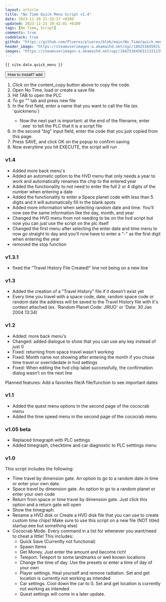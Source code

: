 ```yaml
---
layout: article
title: "No Time Quick Menu Script v1.4"
date: 2023-11-20 21:33:17 +0100
updated: 2023-11-23 19:42:01 +0100
tags: [No Time, Script]
comments: true
codeblock: true
github: "https://github.com/Plueres/plueres/blob/main/No_Time/quick_menu.ms"
header_image: "https://steamuserimages-a.akamaihd.net/ugc/1842536456311331239/0CAE4C679FAB8550AC9B9FD44BFC8ADFF7F8CA73/?imw=5000&imh=5000&ima=fit&impolicy=Letterbox&imcolor=%23000000&letterbox=false"
images: "https://steamuserimages-a.akamaihd.net/ugc/1842536456311331239/0CAE4C679FAB8550AC9B9FD44BFC8ADFF7F8CA73/?imw=5000&imh=5000&ima=fit&impolicy=Letterbox&imcolor=%23000000&letterbox=false"
---
```


```vb
{{ site.data.quick_menu }}
```

<button class="collapsible">
  How to install?
  <span class="material-symbols-rounded">add</span>
</button>
<div class="how-to-install">
  <ol>
    <li>Click on the <span class="material-symbols-rounded">content_copy</span> button above to copy the code.</li>
    <li>Open No Time, load or create a save file</li>
    <li>Hit TAB to open the PLC</li>
    <li>To go "" tab and press new file</li>
    <li>In the first field, enter a name that you want to call the file (ex. `quickmenu`) <br></li>
    <ul>
      <li>Now the next part is important: at the end of the filename, enter `.eee` to tell the PLC that it is a script file</li>
    </ul>
    <li>In the second "big" input field, enter the code that you just copied from this page.</li>
    <li>Press SAVE, and click OK on the popup to confirm saving</li>
    <li>Now everytime you hit EXECUTE, the script will run</li>
  </ol>
</div>



### v1.4

- Added more back menu's
- Added an automatic option to the HVD menu that only needs a year to work and automatically renames the chip to the entered year
- Added the functionality to not need to enter the full 2 or 4 digits of the number when entering a date
- Added the functionality to enter a Space planet code with less than 5 digits and it will automatically fill in the blank spots
- Added more information when selecting random date and time. You'll now see the same information like the day, month, and year
- Changed the HVD menu from not needing to be on the hvd script but now you can just use the script on the plc itself
- Changed the first menu after selecting the enter date and time menu to now go straight to day and you'll now have to enter a "-" as the first digit when entering the year
- removed the stop function

### v1.3.1

- fixed the "Travel History File Created!" line not being on a new line

### v1.3

- Added the creation of a "Travel History" file if it doesn't exist yet
- Every time you travel with a space code, date, random space code or random date the address will be saved to the Travel History file with it's context attached
  (ex. 'Random Planet Code: JIRUO' or 'Date: 30 Jan 2004 13:34)

### v1.2

- Added: more back menu's
- Changed: added dialogue to show that you can use any key instead of just 0
- Fixed: returning from space travel wasn't working
- Fixed: Month name not showing after entering the month if you chose time travel or overridedate in hvd settings
- Fixed: When editing the hvd chip label successfully, the confirmation dialog wasn't on the next line

Planned features: Add a favorites file/A file/function to see important dates

### v1.1

- Added the quest menu options in the second page of the cococrab menu
- Added the time speed menu in the second page of the cococrab menu

### v1.05 beta

- Replaced timegraph with PLC settings
- Added timegraph, checktime and car diagnostic to PLC setttings menu

### v1.0

This script includes the following:

- Time travel by dimension gate. An option to go to a random date in time or enter your own date.
- Space travel by dimension gate. An option to go to a random planet or enter your own code
- Return from space or time travel by dimension gate. Just click this option and a return gate will open
- Show the timegraph.
- Rename a HVD disk or Create a HVD disk file that you can use to create custom time chips! Make sure to use this script on a new file (NOT titled startup.eee but something else)
- Cococrab Mode. Every command in a list for whenever you want/need to cheat a little! This includes:
  - Quick Save (Currently not functional)
  - Spawn Items
  - Get Money. Just enter the amount and become rich!
  - Teleport. Teleport to some landmarks or well known locations
  - Change the time of day. Use the presets or enter a time of day of your own
  - Player settings. Heal yourself and remove radiation. Set and get location is currently not working as intended
  - Car settings. Cool down the car to 0. Set and get location is currently not working as intended
  - Quest settings will come in a later update.
